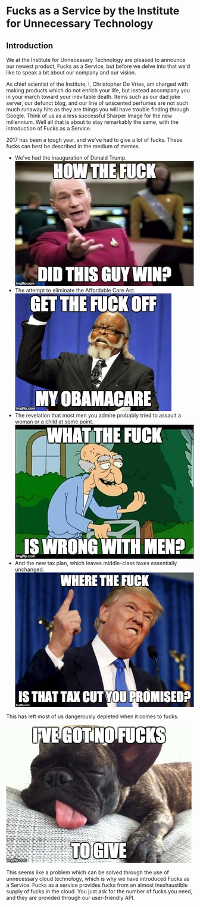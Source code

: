 # Fucks as a Service by the Institute for Unnecessary Technology

## Introduction

We at the Institute for Unnecessary Technology are pleased to announce our
newest product, Fucks as a Service, but before we delve into that we'd like to
speak a bit about our company and our vision. 

As chief scientist of the Institute, I, Christopher De Vries, am charged with
making products which do not enrich your life, but instead accompany you in
your march toward your inevitable death. Items such as our dad joke server,
our defunct blog, and our line of unscented perfumes are not such much runaway
hits as they are things you will have trouble finding through Google. Think of
us as a less successful Sharper Image for the new millennium. Well all that is
about to stay remarkably the same, with the introduction of Fucks as a
Service.

2017 has been a tough year, and we've had to give a lot of fucks. These fucks
can best be described in the medium of memes.

* We've had the inauguration of Donald Trump.<br/> ![How the fuck did this guy win?](static/piccard_win.jpg)
* The attempt to eliminate the Affordable Care Act.<br/>
  ![Get the fuck off my Obamacare](static/rent_obamacare.jpg)
* The revelation that most men you admire probably tried to assault a woman or
  a child at some point.<br/> 
  ![What the fuck is wrong with men?](static/herbert_men.jpg)
* And the new tax plan, which leaves middle-class taxes essentially
  unchanged.<br/>
  ![Where the fuck is that tax cut you promised?](static/trump_tax.jpg)

This has left most of us dangerously depleted when it comes to fucks.

![I've got no fucks to give](static/dog_fucks.jpg)

This seems like a problem which can be solved through the use of unnecessary
cloud technology, which is why we have introduced Fucks as a Service. Fucks as
a service provides fucks from an almost inexhaustible supply of fucks in the
cloud. You just ask for the number of fucks you need, and they are provided
through our user-friendly API. 
